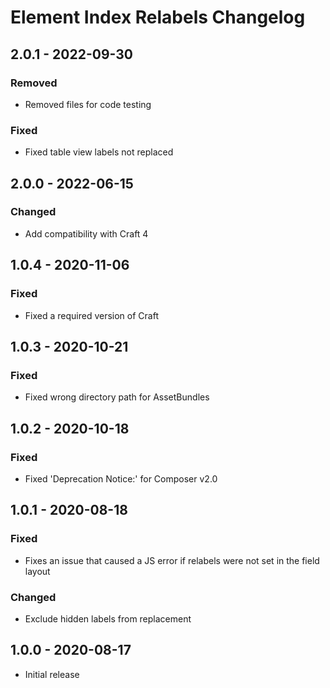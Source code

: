 # Element Index Relabels Changelog

## 2.0.1 - 2022-09-30

### Removed
- Removed files for code testing

### Fixed
- Fixed table view labels not replaced

## 2.0.0 - 2022-06-15

### Changed
- Add compatibility with Craft 4

## 1.0.4 - 2020-11-06

### Fixed
- Fixed a required version of Craft

## 1.0.3 - 2020-10-21

### Fixed
- Fixed wrong directory path for AssetBundles

## 1.0.2 - 2020-10-18

### Fixed
- Fixed 'Deprecation Notice:' for Composer v2.0

## 1.0.1 - 2020-08-18

### Fixed
- Fixes an issue that caused a JS error if relabels were not set in the field layout

### Changed
- Exclude hidden labels from replacement

## 1.0.0 - 2020-08-17

- Initial release
